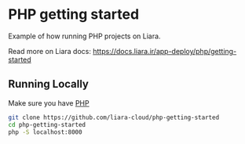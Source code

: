 # PHP getting started

Example of how running PHP projects on Liara.

Read more on Liara docs: https://docs.liara.ir/app-deploy/php/getting-started


## Running Locally

Make sure you have [PHP](https://www.php.net/)

```sh
git clone https://github.com/liara-cloud/php-getting-started
cd php-getting-started
php -S localhost:8000
```

